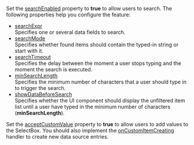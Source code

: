 Set the [searchEnabled](/Documentation/ApiReference/UI_Widgets/dxSelectBox/Configuration/#searchEnabled) property to **true** to allow users to search. The following properties help you configure the feature:

- [searchExpr](/Documentation/ApiReference/UI_Widgets/dxSelectBox/Configuration/#searchExpr)   
Specifies one or several data fields to search.
- [searchMode](/Documentation/ApiReference/UI_Widgets/dxSelectBox/Configuration/#searchMode)    
Specifies whether found items should contain the typed-in string or start with it.
- [searchTimeout](/Documentation/ApiReference/UI_Widgets/dxSelectBox/Configuration/#searchTimeout)      
Specifies the delay between the moment a user stops typing and the moment the search is executed.    
- [minSearchLength](/Documentation/ApiReference/UI_Widgets/dxSelectBox/Configuration/#minSearchLength)      
Specifies the minimum number of characters that a user should type in to trigger the search.
- [showDataBeforeSearch](/Documentation/ApiReference/UI_Widgets/dxSelectBox/Configuration/#showDataBeforeSearch)        
Specifies whether the UI component should display the unfiltered item list until a user have typed in the minimum number of characters (**minSearchLength**).

Set the [acceptCustomValue](/Documentation/ApiReference/UI_Widgets/dxSelectBox/Configuration/#acceptCustomValue) property to **true** to allow users to add values to the SelectBox. You should also implement the [onCustomItemCreating](/Documentation/ApiReference/UI_Widgets/dxSelectBox/Configuration/#onCustomItemCreating) handler to create new data source entries.